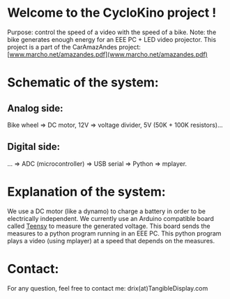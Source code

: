 Welcome to the CycloKino project !
==================================

Purpose: control the speed of a video with the speed of a bike.
Note: the bike generates enough energy for an EEE PC + LED video projector.
This project is a part of the CarAmazAndes project:
[www.marcho.net/amazandes.pdf](www.marcho.net/amazandes.pdf)


Schematic of the system:
========================

Analog side:
------------
Bike wheel => DC motor, 12V => voltage divider, 5V (50K + 100K resistors)...

Digital side:
-------------
... => ADC (microcontroller) => USB serial => Python => mplayer.


Explanation of the system:
==========================
We use a DC motor (like a dynamo) to charge a battery in order to be electrically independent.
We currently use an Arduino compatible board called [Teensy](www.pjrc.com/teensy) to measure the generated voltage.
This board sends the measures to a python program running in an EEE PC.
This python program plays a video (using mplayer) at a speed that depends on the measures.

Contact:
========
For any question, feel free to contact me: drix(at)TangibleDisplay.com

